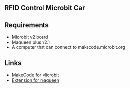 ## RFID Control Microbit Car

## Requirements
  * Microbit v2 board
  * Maqueen plus v2.1
  * A computer that can connect to makecode.microbit.org

## Links
  - [MakeCode for Microbit](makecode.microbit.org)
  - [Extension for maqueen](https://github.com/DFRobot/pxt-maqueen)
